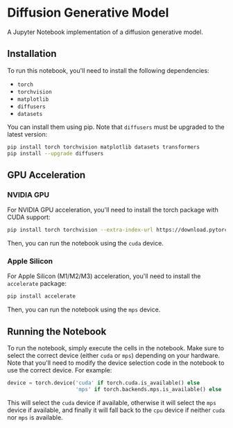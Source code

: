 # Diffusion Generative Model

A Jupyter Notebook implementation of a diffusion generative model.

## Installation

To run this notebook, you'll need to install the following dependencies:

* `torch`
* `torchvision`
* `matplotlib`
* `diffusers`
* `datasets`

You can install them using pip. Note that `diffusers` must be upgraded to the latest version:
```bash
pip install torch torchvision matplotlib datasets transformers
pip install --upgrade diffusers
```

## GPU Acceleration

### NVIDIA GPU
For NVIDIA GPU acceleration, you'll need to install the torch package with CUDA support:
```bash
pip install torch torchvision --extra-index-url https://download.pytorch.org/whl/cu116
```
Then, you can run the notebook using the `cuda` device.

### Apple Silicon
For Apple Silicon (M1/M2/M3) acceleration, you'll need to install the `accelerate` package:
```bash
pip install accelerate
```
Then, you can run the notebook using the `mps` device.

## Running the Notebook

To run the notebook, simply execute the cells in the notebook. Make sure to select the correct device (either `cuda` or `mps`) depending on your hardware.
Note that you'll need to modify the device selection code in the notebook to use the correct device. For example:

```python
device = torch.device('cuda' if torch.cuda.is_available() else 
                      'mps' if torch.backends.mps.is_available() else 'cpu')
```

This will select the `cuda` device if available, otherwise it will select the `mps` device if available, and finally it will fall back to the `cpu` device if neither `cuda` nor `mps` is available.